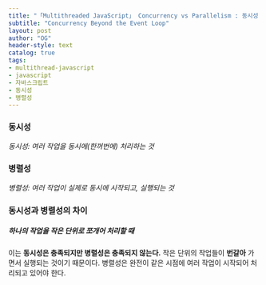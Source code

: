 ```yaml
---
title: "「Multithreaded JavaScript」 Concurrency vs Parallelism : 동시성 vs 병렬성"
subtitle: "Concurrency Beyond the Event Loop"
layout: post
author: "OG"
header-style: text
catalog: true
tags:
- multithread-javascript
- javascript
- 자바스크립트
- 동시성
- 병렬성
---
```


### 동시성
*동시성: 여러 작업을 동시에(한꺼번에) 처리하는 것*

### 병렬성
*병렬성: 여러 작업이 실제로 동시에 시작되고, 실행되는 것*

### 동시성과 병렬성의 차이

##### 하나의 작업을 작은 단위로 쪼개어 처리할 때
이는 **동시성은 충족되지만 병렬성은 충족되지 않는다.**
작은 단위의 작업들이 **번갈아** 가면서 실행되는 것이기 때문이다.
병렬성은 완전이 같은 시점에 여러 작업이 시작되어 처리되고 있어야 한다.



